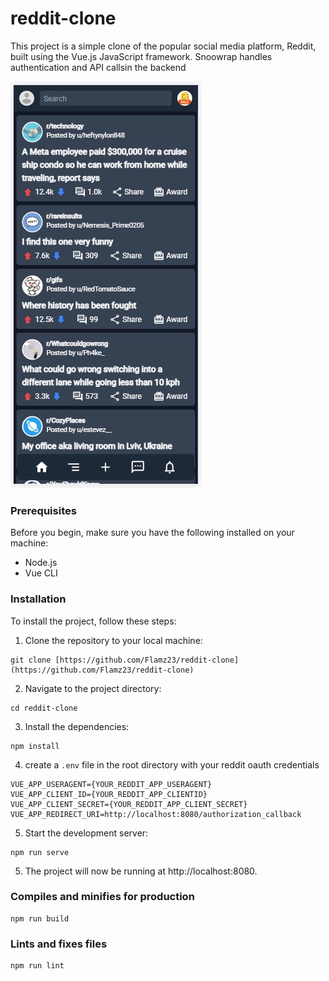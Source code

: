 # reddit-clone

This project is a simple clone of the popular social media platform, Reddit, built using the Vue.js JavaScript framework. Snoowrap handles authentication and API callsin the backend

![Screenshots](https://raw.githubusercontent.com/Flamz23/reddit-clone/master/images/screenshot_render.webp)

### Prerequisites

Before you begin, make sure you have the following installed on your machine:

- Node.js
- Vue CLI

### Installation

To install the project, follow these steps:

1. Clone the repository to your local machine:

```
git clone [https://github.com/Flamz23/reddit-clone](https://github.com/Flamz23/reddit-clone)
```

2. Navigate to the project directory:

```
cd reddit-clone
```

3. Install the dependencies:

```
npm install
```

4. create a `.env` file in the root directory with your reddit oauth credentials

```
VUE_APP_USERAGENT={YOUR_REDDIT_APP_USERAGENT}
VUE_APP_CLIENT_ID={YOUR_REDDIT_APP_CLIENTID}
VUE_APP_CLIENT_SECRET={YOUR_REDDIT_APP_CLIENT_SECRET}
VUE_APP_REDIRECT_URI=http://localhost:8080/authorization_callback
```

5. Start the development server:

```
npm run serve
```

5. The project will now be running at http://localhost:8080.

### Compiles and minifies for production

```
npm run build
```

### Lints and fixes files

```
npm run lint
```
